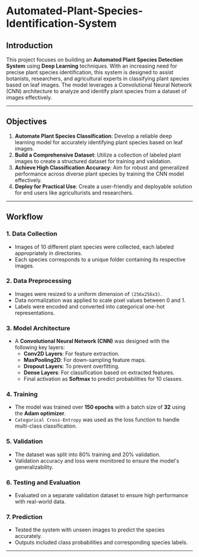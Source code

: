 

# Automated-Plant-Species-Identification-System


## **Introduction**
This project focuses on building an **Automated Plant Species Detection System** using **Deep Learning** techniques. With an increasing need for precise plant species identification, this system is designed to assist botanists, researchers, and agricultural experts in classifying plant species based on leaf images. The model leverages a Convolutional Neural Network (CNN) architecture to analyze and identify plant species from a dataset of images effectively.

---

## **Objectives**
1. **Automate Plant Species Classification**: Develop a reliable deep learning model for accurately identifying plant species based on leaf images.  
2. **Build a Comprehensive Dataset**: Utilize a collection of labeled plant images to create a structured dataset for training and validation.  
3. **Achieve High Classification Accuracy**: Aim for robust and generalized performance across diverse plant species by training the CNN model effectively.  
4. **Deploy for Practical Use**: Create a user-friendly and deployable solution for end users like agriculturists and researchers.  

---

## **Workflow**

### 1. **Data Collection**
- Images of 10 different plant species were collected, each labeled appropriately in directories.  
- Each species corresponds to a unique folder containing its respective images.  

### 2. **Data Preprocessing**
- Images were resized to a uniform dimension of `(256x256x3)`.  
- Data normalization was applied to scale pixel values between 0 and 1.  
- Labels were encoded and converted into categorical one-hot representations.  

### 3. **Model Architecture**
- A **Convolutional Neural Network (CNN)** was designed with the following key layers:  
  - **Conv2D Layers**: For feature extraction.  
  - **MaxPooling2D**: For down-sampling feature maps.  
  - **Dropout Layers**: To prevent overfitting.  
  - **Dense Layers**: For classification based on extracted features.  
  - Final activation as **Softmax** to predict probabilities for 10 classes.  

### 4. **Training**
- The model was trained over **150 epochs** with a batch size of **32** using the **Adam optimizer**.  
- `Categorical Cross-Entropy` was used as the loss function to handle multi-class classification.  

### 5. **Validation**
- The dataset was split into 80% training and 20% validation.  
- Validation accuracy and loss were monitored to ensure the model's generalizability.  

### 6. **Testing and Evaluation**
- Evaluated on a separate validation dataset to ensure high performance with real-world data.  

### 7. **Prediction**
- Tested the system with unseen images to predict the species accurately.  
- Outputs included class probabilities and corresponding species labels.  

---
